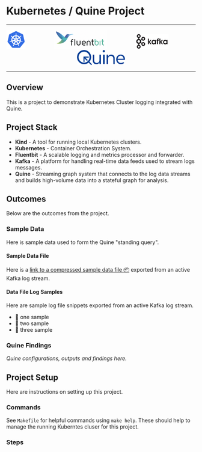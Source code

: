 # Kubernetes / Quine Project

---
<p align="center" width="100%">
<img src="extra/images/Kubernetes_Logo.png" height="50">
&nbsp;&nbsp;&nbsp;&nbsp;&nbsp;&nbsp;&nbsp;&nbsp;
&nbsp;&nbsp;&nbsp;&nbsp;&nbsp;&nbsp;&nbsp;&nbsp;

<img src="extra/images/Fluentbit_Logo.png" height="50">
&nbsp;&nbsp;&nbsp;&nbsp;&nbsp;&nbsp;&nbsp;&nbsp;
&nbsp;&nbsp;&nbsp;&nbsp;&nbsp;&nbsp;&nbsp;&nbsp;

<img src="extra/images/Kafka_Logo.png" height="40">
&nbsp;&nbsp;&nbsp;&nbsp;&nbsp;&nbsp;&nbsp;&nbsp;
&nbsp;&nbsp;&nbsp;&nbsp;&nbsp;&nbsp;&nbsp;&nbsp;

<img src="extra/images/Quine_Logo.svg" height="40"> 
</p>

---


## Overview

This is a project to demonstrate Kubernetes Cluster logging integrated with Quine.

## Project Stack

- **Kind** - A tool for running local Kubernetes clusters.
- **Kubernetes** - Container Orchestration System.
- **Fluentbit** - A scalable logging and metrics processor and forwarder.
- **Kafka** - A platform for handling real-time data feeds used to stream logs messages.
- **Quine** - Streaming graph system that connects to the log data streams and builds high-volume data into a stateful graph for analysis.




## Outcomes

Below are the outcomes from the project.

### Sample Data

Here is sample data used to form the Quine "standing query".

#### Sample Data File

 Here is a [link to a compressed sample data file :package:](extra/data/kafka-topic-output.txt.gz) exported from an active Kafka log stream.

#### Data File Log Samples

Here are sample log file snippets exported from an active Kafka log stream.

* :pushpin: one sample
* :pushpin: two sample
* :pushpin: three sample

### Quine Findings

*Quine configurations, outputs and findings here.*



## Project Setup

Here are instructions on setting up this project.

### Commands

See `Makefile` for helpful commands using `make help`. These should help to manage the running Kuberntes cluser for this project.

### Steps

